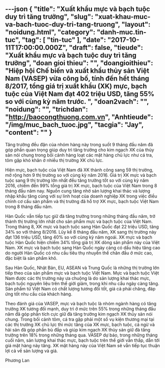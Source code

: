 ---json
{
    "title": "Xuất khẩu mực và bạch tuộc duy trì tăng trưởng",
    "slug": "xuat-khau-muc-va-bach-tuoc-duy-tri-tang-truong",
    "layout": "noidung.html",
    "category": "danh-muc.tin-tuc",
    "tag": [
        "tin-tuc"
    ],
    "date": "2017-10-11T17:00:00.000Z",
    "draft": false,
    "tieude": "Xuất khẩu mực và bạch tuộc duy trì tăng trưởng",
    "doan gioi thieu": "",
    "doangioithieu": "Hiệp hội Chế biến và xuất khẩu thủy sản Việt Nam (VASEP) vừa công bố, tính đến hết tháng 8/2017, tổng giá trị xuất khẩu (XK) mực, bạch tuộc của Việt Nam đạt 402 triệu USD, tăng 55% so với cùng kỳ năm trước. ",
    "doan2vach": "",
    "noidung": "",
    "trichdan": "http://baocongthuong.com.vn",
    "Anhtieude": "/img/muc_bach_tuoc.jpg",
    "tacgia": "Jay",
    "__content__": ""
}
---
<p><span style="font-size:14px">Tăng trưởng đều đặn của nh&oacute;m h&agrave;ng n&agrave;y trong suốt 9 th&aacute;ng đầu năm đ&atilde; g&oacute;p phần quan trọng gi&uacute;p duy tr&igrave; tăng trưởng cho kim ngạch XK của thủy sản n&oacute;i chung trong bối cảnh h&agrave;ng loạt c&aacute;c mặt h&agrave;ng chủ lực như c&aacute; tra, t&ocirc;m gặp kh&oacute; khăn ở nhiều thị trường XK chủ lực.&nbsp;</span></p>

<p><span style="font-size:14px">Hiện&nbsp;mực, bạch tuộc của Việt Nam đ&atilde; XK th&agrave;nh c&ocirc;ng&nbsp;sang 59 thị trường, mở rộng hơn 9 thị trường so với c&ugrave;ng kỳ năm 2016. Gi&aacute; trị XK mực v&agrave; bạch tuộc sang 9 thị trường lớn nhất đều tăng trưởng tốt so với c&ugrave;ng kỳ năm 2016, chiếm đến 99% tổng gi&aacute; trị XK mực, bạch tuộc của Việt Nam trong 8 th&aacute;ng đầu năm nay. Nguồn cung tăng nhờ sản lượng khai th&aacute;c v&agrave; lượng nhập khẩu&nbsp;tăng c&ugrave;ng với sự linh hoạt của doanh nghiệp XK trong việc điều chỉnh cơ cấu sản phẩm v&agrave; thị trường đ&atilde; hỗ trợ XK mực, bạch tuộc Việt Nam trong 8 th&aacute;ng đầu năm.</span></p>

<p><span style="font-size:14px">H&agrave;n Quốc vẫn tiếp tục giữ đ&agrave; tăng trưởng trong những th&aacute;ng đầu năm, trở th&agrave;nh thị trường lớn nhất cho sản phẩm mực v&agrave; bạch tuộc của Việt Nam. Trong th&aacute;ng 8, XK mực v&agrave; bạch tuộc sang H&agrave;n Quốc đạt 22 triệu USD, tăng 34% so với th&aacute;ng 8/2016. Lũy kế 8 th&aacute;ng đầu năm, XK sang thị trường n&agrave;y đạt 136 triệu USD, tăng 40% so với c&ugrave;ng kỳ năm ngo&aacute;i. XK mực v&agrave; bạch tuộc H&agrave;n Quốc hiện&nbsp;chiếm 34% tổng gi&aacute; trị XK d&ograve;ng sản phẩm n&agrave;y của Việt Nam. XK&nbsp;mực v&agrave; bạch tuộc sang H&agrave;n Quốc ng&agrave;y c&agrave;ng c&oacute; dấu hiệu tăng cao do người H&agrave;n Quốc c&oacute; nhu cầu ti&ecirc;u thụ nhuyễn thể ch&acirc;n đầu&nbsp;ở mức cao, đặc biệt l&agrave; sản phẩm kh&ocirc;.</span></p>

<p><span style="font-size:14px">Sau H&agrave;n Quốc, Nhật Bản, EU, ASEAN v&agrave; Trung Quốc l&agrave; những thị trường lớn tiếp theo của sản phẩm mực v&agrave; bạch tuộc Việt Nam. Mực v&agrave; bạch tuộc Việt Nam được c&aacute;c thị trường n&agrave;y ưa chuộng&nbsp;l&agrave; do sản lượng khai th&aacute;c mực, bạch tuộc nguy&ecirc;n liệu tr&ecirc;n thế giới giảm, trong khi nhu cầu ng&agrave;y c&agrave;ng tăng. Sản phẩm từ Việt Nam c&oacute; chất lượng tương đối tốt, gi&aacute; cả phải chăng, đ&aacute;p ứng tốt nhu cầu của kh&aacute;ch h&agrave;ng.&nbsp;</span></p>

<p><span style="font-size:14px">Theo đ&aacute;nh gi&aacute; của VASEP, mực v&agrave; bạch tuộc l&agrave; nh&oacute;m ng&agrave;nh h&agrave;ng c&oacute; tăng trưởng XK tương đối mạnh, duy tr&igrave; ở mức tr&ecirc;n 55% trong những th&aacute;ng đầu năm đ&atilde; g&oacute;p phần t&iacute;ch cực giữ đ&agrave;&nbsp;tăng trưởng kim ngạch XK thủy sản n&oacute;i chung. Trong bối cảnh t&ocirc;m, c&aacute; tra gặp phải một số vụ kiện thương mại tại c&aacute;c thị trường XK chủ lực th&igrave; mức tăng của XK mực, bạch tuộc, c&aacute; ngừ v&agrave; hải sản đ&atilde; g&oacute;p phần b&ugrave; đắp v&agrave; gi&uacute;p kim ngạch XK thủy sản giữ đ&agrave; tăng trưởng tr&ecirc;n 18% trong những th&aacute;ng qua. VASEP dự b&aacute;o, trong những th&aacute;ng cuối năm, sản lượng khai th&aacute;c mực, bạch tuộc tr&ecirc;n thế giới vẫn thấp, dẫn tới gi&aacute; mặt h&agrave;ng n&agrave;y tăng. XK mặt h&agrave;ng n&agrave;y của Việt Nam sẽ vẫn tiếp tục thuận lợi cả về sản lượng v&agrave; gi&aacute;.&nbsp;</span></p>

<p><span style="font-size:14px">Phương Lan</span></p>
